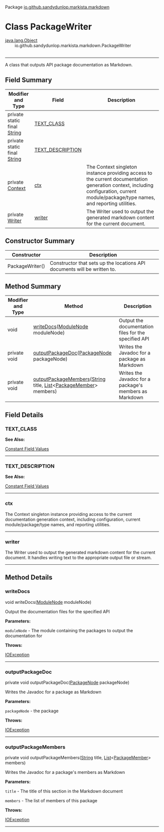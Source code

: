 Package [io.github.sandydunlop.markista.markdown](index.md)

# Class PackageWriter
[java.lang.Object](https://docs.oracle.com/en/java/javase/24/docs/api/java.base/java/lang/Object.html)<br/>
        io.github.sandydunlop.markista.markdown.PackageWriter<br/>
<br/>

----

A class that outputs API package documentation as Markdown.


## Field Summary

| Modifier and Type                                                                                                 | Field                                 | Description                                                                                                                                                                           |
|-------------------------------------------------------------------------------------------------------------------|---------------------------------------|---------------------------------------------------------------------------------------------------------------------------------------------------------------------------------------|
| private static final [String](https://docs.oracle.com/en/java/javase/24/docs/api/java.base/java/lang/String.html) | [TEXT_CLASS](#text_class)             |                                                                                                                                                                                       |
| private static final [String](https://docs.oracle.com/en/java/javase/24/docs/api/java.base/java/lang/String.html) | [TEXT_DESCRIPTION](#text_description) |                                                                                                                                                                                       |
| private [Context](../util/Context.md)                                                                             | [ctx](#ctx)                           | The Context singleton instance providing access to the current documentation generation context, including configuration, current module/package/type names, and reporting utilities. |
| private [Writer](https://docs.oracle.com/en/java/javase/24/docs/api/java.base/java/io/Writer.html)                | [writer](#writer)                     | The Writer used to output the generated markdown content for the current document.                                                                                                    |

## Constructor Summary

| Constructor     | Description                                                              |
|-----------------|--------------------------------------------------------------------------|
| PackageWriter() | Constructor that sets up the locations API documents will be written to. |

## Method Summary

| Modifier and Type | Method                                                                                                                                                                                                                                                                                                | Description                                            |
|-------------------|-------------------------------------------------------------------------------------------------------------------------------------------------------------------------------------------------------------------------------------------------------------------------------------------------------|--------------------------------------------------------|
| void              | [writeDocs](#writedocs)([ModuleNode](../model/ModuleNode.md) moduleNode)                                                                                                                                                                                                                              | Output the documentation files for the specified API   |
| private void      | [outputPackageDoc](#outputpackagedoc)([PackageNode](../model/PackageNode.md) packageNode)                                                                                                                                                                                                             | Writes the Javadoc for a package as Markdown           |
| private void      | [outputPackageMembers](#outputpackagemembers)([String](https://docs.oracle.com/en/java/javase/24/docs/api/java.base/java/lang/String.html) title, [List](https://docs.oracle.com/en/java/javase/24/docs/api/java.base/java/util/List.html)&lt;[PackageMember](../model/PackageMember.md)&gt; members) | Writes the Javadoc for a package's members as Markdown |

## Field Details

### TEXT_CLASS



**See Also:**


[Constant Field Values](../constant-values.md)



---

### TEXT_DESCRIPTION



**See Also:**


[Constant Field Values](../constant-values.md)



---

### ctx

The Context singleton instance providing access to the current documentation generation context,
including configuration, current module/package/type names, and reporting utilities.


---

### writer

The Writer used to output the generated markdown content for the current document.
It handles writing text to the appropriate output file or stream.


---


## Method Details

### writeDocs

void writeDocs([ModuleNode](../model/ModuleNode.md) moduleNode)

Output the documentation files for the specified API

**Parameters:**

`moduleNode` - The module containing the packages to output the documentation for

**Throws:**

[IOException](https://docs.oracle.com/en/java/javase/24/docs/api/java.base/java/io/IOException.html)


---

### outputPackageDoc

private void outputPackageDoc([PackageNode](../model/PackageNode.md) packageNode)

Writes the Javadoc for a package as Markdown

**Parameters:**

`packageNode` - the package

**Throws:**

[IOException](https://docs.oracle.com/en/java/javase/24/docs/api/java.base/java/io/IOException.html)


---

### outputPackageMembers

private void outputPackageMembers([String](https://docs.oracle.com/en/java/javase/24/docs/api/java.base/java/lang/String.html) title, [List](https://docs.oracle.com/en/java/javase/24/docs/api/java.base/java/util/List.html)&lt;[PackageMember](../model/PackageMember.md)&gt; members)

Writes the Javadoc for a package's members as Markdown

**Parameters:**

`title` - The title of this section in the Markdown document

`members` - The list of members of this package

**Throws:**

[IOException](https://docs.oracle.com/en/java/javase/24/docs/api/java.base/java/io/IOException.html)


---

